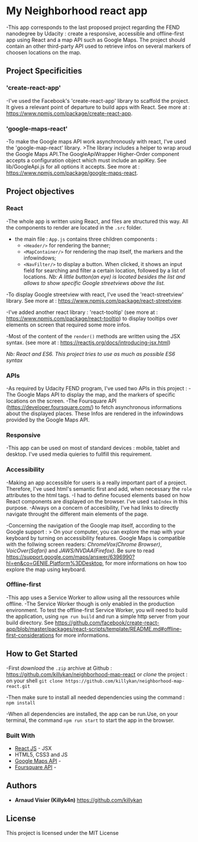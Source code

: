 # My Neighborhood react app

  -This app corresponds to the last proposed project regarding the FEND nanodegree by Udacity : create a responsive, accessible and offline-first app using React and a map API such as Google Maps. The project should contain an other third-party API used to retrieve infos on several markers of choosen locations on the map.

## Project Specificities

### 'create-react-app'

  -I've used the Facebook's 'create-react-app' library to scaffold the project. It gives a relevant point of departure to build apps with React.
See more at : https://www.npmjs.com/package/create-react-app.

### 'google-maps-react'

  -To make the Google maps API work asynchronously with react, I've used the 'google-map-react' library. >The library includes a helper to wrap aroud the Google Maps API.The GoogleApiWrapper Higher-Order component accepts a configuration object which must include an apiKey. See lib/GoogleApi.js for all options it accepts.
See more at : https://www.npmjs.com/package/google-maps-react.

## Project objectives

### React
  -The whole app is written using React, and files are structured this way. All the components to render are located in the `.src` folder. 
  - the main file : `App.js` contains three children components :
    - `<Header/>` for rendering the banner;
    - `<MapContainer/>` for rendering the map itself, the markers and the infowindows;
    - `<NavFilter/>` to display a button. When clicked, it shows an input field for searching and filter a certain location, followed by a list of locations. 
  *Nb: A little button(an eye) is located besides the list and allows to show specific Google streetviews above the list.*

  -To display Google streetview with react, I've used the 'react-streetview' library. See more at : https://www.npmjs.com/package/react-streetview.

  -I've added another react library : 'react-tooltip' (see more at : https://www.npmjs.com/package/react-tooltip) to display tooltips over elements on screen that required some more infos.

  -Most of the content of the `render()` methods are written using the JSX syntax. (see more at : https://reactjs.org/docs/introducing-jsx.html)

  *Nb: React and ES6. This project tries to use as much as possible ES6 syntax*

### APIs
  -As required by Udacity FEND program, I've used two APIs in this project :
  -The Google Maps API to display the map, and the markers of specific locations on the screen.
  -The Foursquare API (https://developer.foursquare.com/) to fetch asynchronous informations about the displayed places. These Infos are rendered in the infowindows provided by the Google Maps API.

### Responsive 
  -This app can be used on most of standard devices : mobile, tablet and desktop. 
I've used media quieries to fullfill this requirement.

### Accessibility
  -Making an app accessible for users is a really important part of a project. Therefore, I've used html's semantic first and add, when necessary the `role` attributes to the html tags. 
  -I had to define focused elements based on how React components are displayed on the browser. I've used `tabIndex` in this purpose.
  -Always on a concern of accesibility, I've had links to directly navigate throught the different main elements of the page.

  -Concerning the navigation of the Google map itself, according to the Google support : > On your computer, you can explore the map with your keyboard by turning on accessibility features. Google Maps is compatible with the follwing screen readers: *ChromeVox(Chrome Browser)*, *VoicOver(Safari)* and *JAWS/NVDAA(Firefox)*. Be sure to read https://support.google.com/maps/answer/6396990?hl=en&co=GENIE.Platform%3DDesktop, for more informations on how too explore the map using keyboard.



### Offline-first
  -This app uses a Service Worker to allow using all the ressources while offline. 
  -The Service Worker though is only enabled in the production environment.
To test the offline-first Service Worker, you will need to build the application, using `npm run build` and run a simple http server from your build directory. See https://github.com/facebook/create-react-app/blob/master/packages/react-scripts/template/README.md#offline-first-considerations for more informations.


## How to Get Started
  -First *download* the `.zip` archive at Github : https://github.com/killykan/neighborhood-map-react or *clone* the project : on your shell `git clone https://github.com/killykan/neighborhood-map-react.git`

  -Then make sure to install all needed dependencies using the command : `npm install` 

  -When all dependencies are installed, the app can be run.Use, on your terminal, the command  `npm run start` to start the app in the browser. 




### Built With

* [React JS](https://reactjs.org/) - JSX
* HTML5, CSS3 and JS
* [Google Maps API](https://cloud.google.com/maps-platform/?hl=fr) - 
* [Foursquare API](https://developer.foursquare.com/) - 



## Authors

* **Arnaud Visier (Killyk4n)** https://github.com/killykan


## License

This project is licensed under the MIT License 


